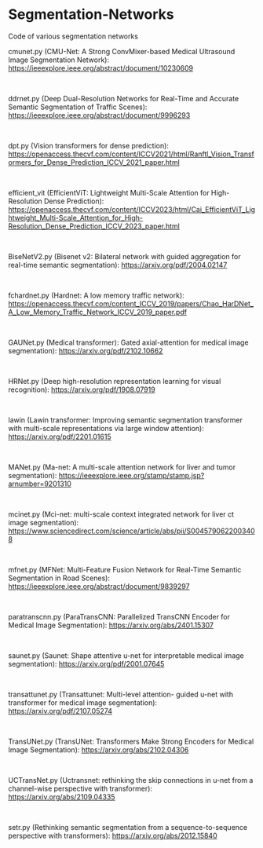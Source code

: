# Segmentation-Networks
Code of various segmentation networks

cmunet.py (CMU-Net: A Strong ConvMixer-based Medical Ultrasound Image Segmentation Network): https://ieeexplore.ieee.org/abstract/document/10230609

<br/>

ddrnet.py (Deep Dual-Resolution Networks for Real-Time and Accurate Semantic Segmentation of Traffic Scenes): https://ieeexplore.ieee.org/abstract/document/9996293

<br/>

dpt.py (Vision  transformers  for dense prediction): https://openaccess.thecvf.com/content/ICCV2021/html/Ranftl_Vision_Transformers_for_Dense_Prediction_ICCV_2021_paper.html

<br/>

efficient_vit (EfficientViT: Lightweight Multi-Scale Attention for High-Resolution Dense Prediction): https://openaccess.thecvf.com/content/ICCV2023/html/Cai_EfficientViT_Lightweight_Multi-Scale_Attention_for_High-Resolution_Dense_Prediction_ICCV_2023_paper.html

<br/>

BiseNetV2.py (Bisenet v2: Bilateral network with guided aggregation for real-time semantic segmentation): https://arxiv.org/pdf/2004.02147

<br/>

fchardnet.py (Hardnet: A low memory traffic network): https://openaccess.thecvf.com/content_ICCV_2019/papers/Chao_HarDNet_A_Low_Memory_Traffic_Network_ICCV_2019_paper.pdf

<br/>

GAUNet.py (Medical transformer): 
Gated axial-attention for medical image segmentation): https://arxiv.org/pdf/2102.10662

<br/>

HRNet.py (Deep high-resolution representation 
learning  for  visual  recognition): https://arxiv.org/pdf/1908.07919

<br/>

lawin (Lawin 
transformer: Improving semantic segmentation transformer with 
multi-scale  representations  via  large  window  attention): https://arxiv.org/pdf/2201.01615

<br/>

MANet.py (Ma-net: A multi-scale attention network 
for liver and tumor segmentation): https://ieeexplore.ieee.org/stamp/stamp.jsp?arnumber=9201310

<br/>

mcinet.py (Mci-net: multi-scale context integrated 
network for liver ct image segmentation): https://www.sciencedirect.com/science/article/abs/pii/S0045790622003408

<br/>

mfnet.py (MFNet: Multi-Feature Fusion Network for 
Real-Time  Semantic  Segmentation  in  Road  Scenes): https://ieeexplore.ieee.org/abstract/document/9839297

<br/>

paratranscnn.py (ParaTransCNN: Parallelized TransCNN Encoder for Medical Image Segmentation): https://arxiv.org/abs/2401.15307

<br/>

saunet.py (Saunet:   Shape   attentive  u-net   for 
interpretable   medical   image   segmentation): https://arxiv.org/pdf/2001.07645

<br/>

transattunet.py (Transattunet:  Multi-level  attention- 
guided u-net with transformer for medical image segmentation): https://arxiv.org/pdf/2107.05274

<br/>

TransUNet.py (TransUNet: Transformers Make Strong Encoders for Medical Image Segmentation): https://arxiv.org/abs/2102.04306

<br/>

UCTransNet.py (Uctransnet:  rethinking  the  skip 
connections  in  u-net  from  a  channel-wise  perspective  with 
transformer): https://arxiv.org/abs/2109.04335

<br/>

setr.py (Rethinking semantic segmentation from 
a  sequence-to-sequence  perspective  with  transformers): https://arxiv.org/abs/2012.15840














